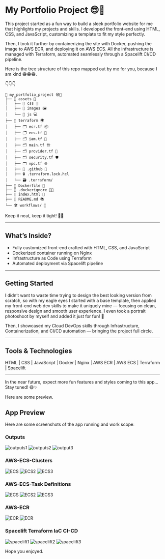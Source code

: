 # My Portfolio Project 😎🚀

This project started as a fun way to build a sleek portfolio website for me that highlights my projects and skills. I developed the front-end using HTML, CSS, and JavaScript, customizing a template to fit my style perfectly.

Then, I took it further by containerizing the site with Docker, pushing the image to AWS ECR, and deploying it on AWS ECS. All the infrastructure is managed with Terraform, automated seamlessly through a Spacelift CI/CD pipeline.

Here is the tree structure of this repo mapped out by me for you, because I am kind 😁😁😁.

👇👇👇

```
📂 my_portfolio_project 😎🚀
├── 📁 assets 🎨
│   ├── 📁 css 💅
│   ├── 📁 images 🖼️
│   └── 📁 js 💻
├── 📁 terraform 🌍
│   ├── 🗂️ ecr.tf 📦
│   ├── 🗂️ ecs.tf 🚢
│   ├── 🗂️ iam.tf 🔐
│   ├── 🗂️ main.tf 🏗️
│   ├── 🗂️ provider.tf 🔧
│   ├── 🗂️ security.tf 🛡️
│   ├── 🗂️ vpc.tf 🌐
│   ├── 📁 .github 🤖
│   ├── 🔒 .terraform.lock.hcl
│   └── 🗃️ .terraform/
├── 🐳 Dockerfile 🐋
├── 📄 .dockerignore 🚫🐳
├── 📄 index.html 🌟
├── 📄 README.md 📚
└── 🛠️ workflows/ 🔄
```

Keep it neat, keep it tight! 💪😄


---

## What’s Inside?

- Fully customized front-end crafted with HTML, CSS, and JavaScript  
- Dockerized container running on Nginx  
- Infrastructure as Code using Terraform  
- Automated deployment via Spacelift pipeline  

---

## Getting Started

I didn’t want to waste time trying to design the best looking version from scratch, so with my eagle eyes I started with a base template, then applied my front-end web dev skills to make it uniquely mine — focusing on clean, responsive design and smooth user experience. I even took a portrait photoshoot by myself and added it just for fun! 🎉  

Then, I showcased my Cloud DevOps skills through Infrastructure, Containerization, and CI/CD automation — bringing the project full circle.  

---

## Tools & Technologies

HTML | CSS | JavaScript | Docker | Nginx | AWS ECR | AWS ECS | Terraform | Spacelift  

---

In the near future, expect more fun features and styles coming to this app... Stay tuned! 😄✨


Here are some preview.

## App Preview

Here are some screenshots of the app running and work scope:

### Outputs
![outputs1](assets/screenshots/output1.png)
![outputs2](assets/screenshots/output2.png)
![output3](assets/screenshots/output3.png)

### AWS-ECS-Clusters
![ECS](assets/screenshots/cluster1.png)
![ECS2](assets/screenshots/service_task.png)
![ECS3](assets/screenshots/Cluster2.png)

### AWS-ECS-Task Definitions
![ECS](assets/screenshots/td1.png)
![ECS2](assets/screenshots/td2.png)
![ECS3](assets/screenshots/td3.png)

### AWS-ECR
![ECR](assets/screenshots/docker_ecr.png)
![ECR](assets/screenshots/ecr_img.png)

### Spacelift Terraform IaC CI-CD
![spacelift1](assets/screenshots/Spacelift.png)
![spacelift2](assets/screenshots/spacelift_final.png)
![spacelift3](assets/screenshots/spacelift_3.png)



Hope you enjoyed. 